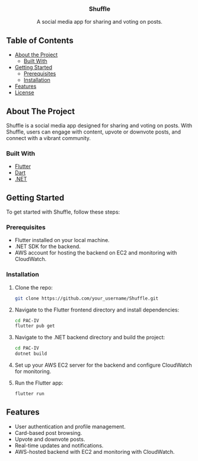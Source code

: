 <!-- Shuffle Flutter Project README -->

<h3 align="center">Shuffle</h3>

<p align="center">
  A social media app for sharing and voting on posts.
</p>

<!-- TABLE OF CONTENTS -->
## Table of Contents

- [About the Project](#about-the-project)
  - [Built With](#built-with)
- [Getting Started](#getting-started)
  - [Prerequisites](#prerequisites)
  - [Installation](#installation)
- [Features](#features)
- [License](#license)

<!-- ABOUT THE PROJECT -->
## About The Project

Shuffle is a social media app designed for sharing and voting on posts. With Shuffle, users can engage with content, upvote or downvote posts, and connect with a vibrant community.

### Built With

- [Flutter](https://flutter.dev/)
- [Dart](https://dart.dev/)
- [.NET](https://dotnet.microsoft.com/)

<!-- GETTING STARTED -->
## Getting Started

To get started with Shuffle, follow these steps:

### Prerequisites

- Flutter installed on your local machine.
- .NET SDK for the backend.
- AWS account for hosting the backend on EC2 and monitoring with CloudWatch.

### Installation

1. Clone the repo:
   ```sh
   git clone https://github.com/your_username/Shuffle.git
   ```

2. Navigate to the Flutter frontend directory and install dependencies:
   ```sh
   cd PAC-IV
   flutter pub get
   ```

3. Navigate to the .NET backend directory and build the project:
   ```sh
   cd PAC-IV
   dotnet build
   ```

4. Set up your AWS EC2 server for the backend and configure CloudWatch for monitoring.

5. Run the Flutter app:
   ```sh
   flutter run
   ```

## Features

- User authentication and profile management.
- Card-based post browsing.
- Upvote and downvote posts.
- Real-time updates and notifications.
- AWS-hosted backend with EC2 and monitoring with CloudWatch.
